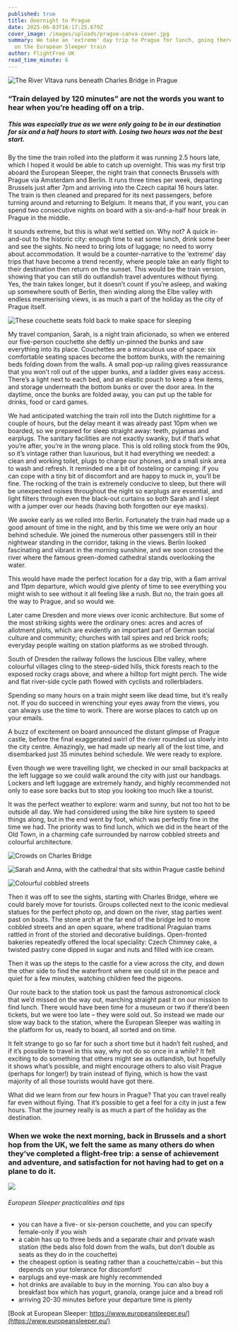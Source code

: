 ```yaml
---
published: true
title: Overnight to Prague
date: 2025-06-03T16:17:25.679Z
cover_image: /images/uploads/prague-canva-cover.jpg
summary: We take an 'extreme' day trip to Prague for lunch, going there and back
  on the European Sleeper train
author: FlightFree UK
read_time_minute: 6
---
```

![](/images/uploads/prague-canva-3-.jpg "The River Vltava runs beneath Charles Bridge in Prague")

### “Train delayed by 120 minutes” are not the words you want to hear when you’re heading off on a trip.

##### This was especially true as we were only going to be in our destination for six and a half hours to start with. Losing two hours was not the best start.

By the time the train rolled into the platform it was running 2.5 hours late, which I hoped it would be able to catch up overnight. This was my first trip aboard the European Sleeper, the night train that connects Brussels with Prague via Amsterdam and Berlin. It runs three times per week, departing Brussels just after 7pm and arriving into the Czech capital 16 hours later. The train is then cleaned and prepared for its next passengers, before turning around and returning to Belgium. It means that, if you want, you can spend two consecutive nights on board with a six-and-a-half hour break in Prague in the middle.

It sounds extreme, but this is what we’d settled on. Why not? A quick in-and-out to the historic city: enough time to eat some lunch, drink some beer and see the sights. No need to bring lots of luggage; no need to worry about accommodation. It would be a counter-narrative to the ‘extreme’ day trips that have become a trend recently, where people take an early flight to their destination then return on the sunset. This would be the train version, showing that you can still do outlandish travel adventures without flying. Yes, the train takes longer, but it doesn’t count if you’re asleep, and waking up somewhere south of Berlin, then winding along the Elbe valley with endless mesmerising views, is as much a part of the holiday as the city of Prague itself.

![](/images/uploads/european-sleeper_ahughes.jpg "These couchette seats fold back to make space for sleeping")

My travel companion, Sarah, is a night train aficionado, so when we entered our five-person couchette she deftly un-pinned the bunks and saw everything into its place. Couchettes are a miraculous use of space: six comfortable seating spaces become the bottom bunks, with the remaining beds folding down from the walls. A small pop-up railing gives reassurance that you won’t roll out of the upper bunks, and a ladder gives easy access. There’s a light next to each bed, and an elastic pouch to keep a few items, and storage underneath the bottom bunks or over the door area. In the daytime, once the bunks are folded away, you can put up the table for drinks, food or card games. 

We had anticipated watching the train roll into the Dutch nighttime for a couple of hours, but the delay meant it was already past 10pm when we boarded, so we prepared for sleep straight away: teeth, pyjamas and earplugs. The sanitary facilities are not exactly swanky, but if that’s what you’re after, you’re in the wrong place. This is old rolling stock from the 90s, so it’s vintage rather than luxurious, but it had everything we needed: a clean and working toilet, plugs to charge our phones, and a small sink area to wash and refresh. It reminded me a bit of hosteling or camping: if you can cope with a tiny bit of discomfort and are happy to muck in, you’ll be fine. The rocking of the train is extremely conducive to sleep, but there will be unexpected noises throughout the night so earplugs are essential, and light filters through even the black-out curtains so both Sarah and I slept with a jumper over our heads (having both forgotten our eye masks).

We awoke early as we rolled into Berlin. Fortunately the train had made up a good amount of time in the night, and by this time we were only an hour behind schedule. We joined the numerous other passengers still in their nightwear standing in the corridor, taking in the views. Berlin looked fascinating and vibrant in the morning sunshine, and we soon crossed the river where the famous green-domed cathedral stands overlooking the water. 

This would have made the perfect location for a day trip, with a 6am arrival and 11pm departure, which would give plenty of time to see everything you might wish to see without it all feeling like a rush. But no, the train goes all the way to Prague, and so would we.

Later came Dresden and more views over iconic architecture. But some of the most striking sights were the ordinary ones: acres and acres of allotment plots, which are evidently an important part of German social culture and community; churches with tall spires and red brick roofs; everyday people waiting on station platforms as we strobed through. 

South of Dresden the railway follows the luscious Elbe valley, where colourful villages cling to the steep-sided hills, thick forests reach to the exposed rocky crags above, and where a hilltop fort might perch. The wide and flat river-side cycle path flowed with cyclists and rollerbladers. 

Spending so many hours on a train might seem like dead time, but it’s really not. If you do succeed in wrenching your eyes away from the views, you can always use the time to work. There are worse places to catch up on your emails.

A buzz of excitement on board announced the distant glimpse of Prague castle, before the final exaggerated swirl of the river rounded us slowly into the city centre. Amazingly, we had made up nearly all of the lost time, and disembarked just 35 minutes behind schedule. We were ready to explore. 

Even though we were travelling light, we checked in our small backpacks at the left luggage so we could walk around the city with just our handbags. Lockers and left luggage are extremely handy, and highly recommended not only to ease sore backs but to stop you looking too much like a tourist.

It was the perfect weather to explore: warm and sunny, but not too hot to be outside all day. We had considered using the bike hire system to speed things along, but in the end went by foot, which was perfectly fine in the time we had. The priority was to find lunch, which we did in the heart of the Old Town, in a charming cafe surrounded by narrow cobbled streets and colourful architecture. 

![](/images/uploads/img_1976.jpg "Crowds on Charles Bridge")

![](/images/uploads/img_1982.jpg "Sarah and Anna, with the cathedral that sits within Prague castle behind")

![](/images/uploads/prague-canva-2-.jpg "Colourful cobbled streets")

Then it was off to see the sights, starting with Charles Bridge, where we could barely move for tourists. Groups collected next to the iconic medieval statues for the perfect photo op, and down on the river, stag parties went past on boats. The stone arch at the far end of the bridge led to more cobbled streets and an open square, where traditional Praguian trams rattled in front of the storied and decorative buildings. Open-fronted bakeries repeatedly offered the local speciality: Czech Chimney cake, a twisted pastry cone dipped in sugar and nuts and filled with ice cream. 

Then it was up the steps to the castle for a view across the city, and down the other side to find the waterfront where we could sit in the peace and quiet for a few minutes, watching children feed the pigeons. 

Our route back to the station took us past the famous astronomical clock that we’d missed on the way out, marching straight past it on our mission to find lunch. There would have been time for a museum or two if there’d been tickets, but we were too late – they were sold out. So instead we made our slow way back to the station, where the European Sleeper was waiting in the platform for us, ready to board, all sorted and on time.

It felt strange to go so far for such a short time but it hadn’t felt rushed, and if it’s possible to travel in this way, why not do so once in a while? It felt exciting to do something that others might see as outlandish, but hopefully it shows what’s possible, and might encourage others to also visit Prague (perhaps for longer!) by train instead of flying, which is how the vast majority of all those tourists would have got there.

What did we learn from our few hours in Prague? That you can travel really far even without flying. That it’s possible to get a feel for a city in just a few hours. That the journey really is as much a part of the holiday as the destination. 

### When we woke the next morning, back in Brussels and a short hop from the UK, we felt the same as many others do when they’ve completed a flight-free trip: a sense of achievement and adventure, and satisfaction for not having had to get on a plane to do it.

![](/images/uploads/euro-express_ahughes.jpg)

###### European Sleeper practicalities and tips

* you can have a five- or six-person couchette, and you can specify female-only if you wish
* a cabin has up to three beds and a separate chair and private wash station (the beds also fold down from the walls, but don’t double as seats as they do in the couchette)
* the cheapest option is seating rather than a couchette/cabin – but this depends on your tolerance for discomfort!
* earplugs and eye-mask are highly recommended
* hot drinks are available to buy in the morning. You can also buy a breakfast box which has yogurt, granola, orange juice and a bread roll
* arriving 20-30 minutes before your departure time is plenty

[Book at European Sleeper: https://www.europeansleeper.eu/](https://www.europeansleeper.eu/)